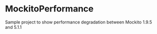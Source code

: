 # MockitoPerformance
Sample project to show performance degradation between Mockito 1.9.5 and 5.1.1
